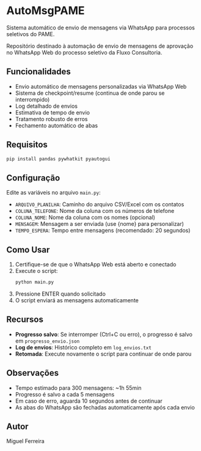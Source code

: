 # AutoMsgPAME

Sistema automático de envio de mensagens via WhatsApp para processos seletivos do PAME.

Repositório destinado à automação de envio de mensagens de aprovação no WhatsApp Web do processo seletivo da Fluxo Consultoria.

## Funcionalidades

- Envio automático de mensagens personalizadas via WhatsApp Web
- Sistema de checkpoint/resume (continua de onde parou se interrompido)
- Log detalhado de envios
- Estimativa de tempo de envio
- Tratamento robusto de erros
- Fechamento automático de abas

## Requisitos

```bash
pip install pandas pywhatkit pyautogui
```

## Configuração

Edite as variáveis no arquivo `main.py`:

- `ARQUIVO_PLANILHA`: Caminho do arquivo CSV/Excel com os contatos
- `COLUNA_TELEFONE`: Nome da coluna com os números de telefone
- `COLUNA_NOME`: Nome da coluna com os nomes (opcional)
- `MENSAGEM`: Mensagem a ser enviada (use {nome} para personalizar)
- `TEMPO_ESPERA`: Tempo entre mensagens (recomendado: 20 segundos)

## Como Usar

1. Certifique-se de que o WhatsApp Web está aberto e conectado
2. Execute o script:
   ```bash
   python main.py
   ```
3. Pressione ENTER quando solicitado
4. O script enviará as mensagens automaticamente

## Recursos

- **Progresso salvo**: Se interromper (Ctrl+C ou erro), o progresso é salvo em `progresso_envio.json`
- **Log de envios**: Histórico completo em `log_envios.txt`
- **Retomada**: Execute novamente o script para continuar de onde parou

## Observações

- Tempo estimado para 300 mensagens: ~1h 55min
- Progresso é salvo a cada 5 mensagens
- Em caso de erro, aguarda 10 segundos antes de continuar
- As abas do WhatsApp são fechadas automaticamente após cada envio

## Autor

Miguel Ferreira
